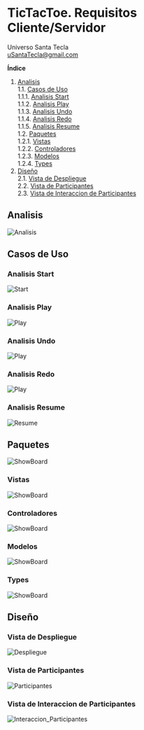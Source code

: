 # TicTacToe. Requisitos Cliente/Servidor
Universo Santa Tecla  
[uSantaTecla@gmail.com](mailto:uSantaTecla@gmail.com)  
  
**Índice**
 
1. [Analisis](#analisis)  
1.1. [Casos de Uso](#casos-de-uso)  
1.1.1. [Analisis Start](#analisis-start)  
1.1.2. [Analisis Play](#analisis-play)  
1.1.3. [Analisis Undo](#analisis-undo)  
1.1.4. [Analisis Redo](#analisis-redo)  
1.1.5. [Analisis Resume](#analisis-resume)  
1.2. [Paquetes](#paquetes)  
1.2.1. [Vistas](#vistas)  
1.2.2. [Controladores](#controladores)  
1.2.3. [Modelos](#modelos)  
1.2.4. [Types](#types)  
2. [Diseño](#diseño)  
   2.1. [Vista de Despliegue](#vista-de-despliegue)  
   2.2. [Vista de Participantes](#vista-de-participantes)  
   2.3. [Vista de Interaccion de Participantes](#vista-de-interaccion-de-participantes)  
  
## Analisis  
![Analisis](./docs/diagrams/out/Analisis/analisisGeneral/analisis.svg)  

## Casos de Uso  

### Analisis Start  
![Start](./docs/diagrams/out/Analisis/analisisStart/start.svg)  

### Analisis Play 
![Play](./docs/diagrams/out/Analisis/analisisPlay/play.svg)  

### Analisis Undo 
![Play](./docs/diagrams/out/Analisis/analisisUndo/undo.svg)  

### Analisis Redo 
![Play](./docs/diagrams/out/Analisis/analisisRedo/redo.svg)  

### Analisis Resume  
![Resume](./docs/diagrams/out/Analisis/analisisResume/resume.svg)  

## Paquetes  
![ShowBoard](./docs/diagrams/out/Analisis/arquitecturaPaquetes/arquitectura-paquetes.svg)  

### Vistas  
![ShowBoard](./docs/diagrams/out/Analisis/paquetesViews/packageViews.svg)  

### Controladores  
![ShowBoard](./docs/diagrams/out/Analisis/paquetesControllers/packageControllers.svg)  

### Modelos  
![ShowBoard](./docs/diagrams/out/Analisis/paquetesModels/modelspackage.svg)  

### Types  
![ShowBoard](./docs/diagrams/out/Analisis/paquetesTypes/typespackages.svg)  

## Diseño  

### Vista de Despliegue  
![Despliegue](./docs/diagrams/out/Diseño/first/diseño_la_arquitectura.svg)  

### Vista de Participantes  
![Participantes](./docs/diagrams/out/Diseño/second/diseño_caso_uso.svg)  

### Vista de Interaccion de Participantes  
![Interaccion_Participantes](./docs/diagrams/out/Diseño/third/secuencia.svg)  

